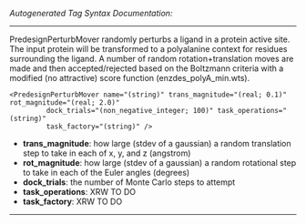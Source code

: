 _Autogenerated Tag Syntax Documentation:_

---
PredesignPerturbMover randomly perturbs a ligand in a protein active site. The input protein will be transformed to a polyalanine context for residues surrounding the ligand. A number of random rotation+translation moves are made and then accepted/rejected based on the Boltzmann criteria with a modified (no attractive) score function (enzdes_polyA_min.wts).

```
<PredesignPerturbMover name="(string)" trans_magnitude="(real; 0.1)" rot_magnitude="(real; 2.0)"
         dock_trials="(non_negative_integer; 100)" task_operations="(string)"
         task_factory="(string)" />
```

-   **trans_magnitude**: how large (stdev of a gaussian) a random translation step to take in each of x, y, and z (angstrom)
-   **rot_magnitude**: how large (stdev of a gaussian) a random rotational step to take in each of the Euler angles (degrees)
-   **dock_trials**: the number of Monte Carlo steps to attempt
-   **task_operations**: XRW TO DO
-   **task_factory**: XRW TO DO

---
